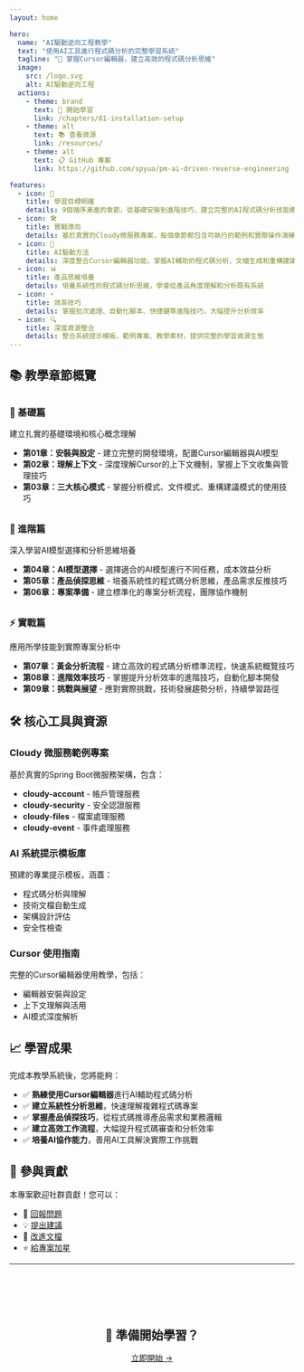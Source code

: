 ```yaml
---
layout: home

hero:
  name: "AI驅動逆向工程教學"
  text: "使用AI工具進行程式碼分析的完整學習系統"
  tagline: "🤖 掌握Cursor編輯器，建立高效的程式碼分析思維"
  image:
    src: /logo.svg
    alt: AI驅動逆向工程
  actions:
    - theme: brand
      text: 🚀 開始學習
      link: /chapters/01-installation-setup
    - theme: alt
      text: 📚 查看資源
      link: /resources/
    - theme: alt
      text: 📋 GitHub 專案
      link: https://github.com/spyua/pm-ai-driven-reverse-engineering

features:
  - icon: 🎯
    title: 學習目標明確
    details: 9個循序漸進的章節，從基礎安裝到進階技巧，建立完整的AI程式碼分析技能體系
  - icon: 🛠️
    title: 實戰導向
    details: 基於真實的Cloudy微服務專案，每個章節都包含可執行的範例和實際操作演練
  - icon: 🤖
    title: AI驅動方法
    details: 深度整合Cursor編輯器功能，掌握AI輔助的程式碼分析、文檔生成和重構建議
  - icon: 📊
    title: 產品思維培養
    details: 培養系統性的程式碼分析思維，學會從產品角度理解和分析既有系統
  - icon: ⚡
    title: 效率技巧
    details: 掌握批次處理、自動化腳本、快捷鍵等進階技巧，大幅提升分析效率
  - icon: 🔍
    title: 深度資源整合
    details: 整合系統提示模板、範例專案、教學素材，提供完整的學習資源生態
---
```


## 📚 教學章節概覽

<div class="chapter-overview">

### 🚀 基礎篇
建立扎實的基礎環境和核心概念理解

- **第01章：安裝與設定** - 建立完整的開發環境，配置Cursor編輯器與AI模型
- **第02章：理解上下文** - 深度理解Cursor的上下文機制，掌握上下文收集與管理技巧  
- **第03章：三大核心模式** - 掌握分析模式、文件模式、重構建議模式的使用技巧

### 🔧 進階篇
深入學習AI模型選擇和分析思維培養

- **第04章：AI模型選擇** - 選擇適合的AI模型進行不同任務，成本效益分析
- **第05章：產品偵探思維** - 培養系統性的程式碼分析思維，產品需求反推技巧
- **第06章：專案準備** - 建立標準化的專案分析流程，團隊協作機制

### ⚡ 實戰篇
應用所學技能到實際專案分析中

- **第07章：黃金分析流程** - 建立高效的程式碼分析標準流程，快速系統概覽技巧
- **第08章：進階效率技巧** - 掌握提升分析效率的進階技巧，自動化腳本開發
- **第09章：挑戰與展望** - 應對實際挑戰，技術發展趨勢分析，持續學習路徑

</div>

## 🛠️ 核心工具與資源

### Cloudy 微服務範例專案
基於真實的Spring Boot微服務架構，包含：
- **cloudy-account** - 帳戶管理服務
- **cloudy-security** - 安全認證服務
- **cloudy-files** - 檔案處理服務
- **cloudy-event** - 事件處理服務

### AI 系統提示模板庫
預建的專業提示模板，涵蓋：
- 程式碼分析與理解
- 技術文檔自動生成
- 架構設計評估
- 安全性檢查

### Cursor 使用指南
完整的Cursor編輯器使用教學，包括：
- 編輯器安裝與設定
- 上下文理解與活用
- AI模式深度解析

## 📈 學習成果

完成本教學系統後，您將能夠：

- ✅ **熟練使用Cursor編輯器**進行AI輔助程式碼分析
- ✅ **建立系統性分析思維**，快速理解複雜程式碼專案
- ✅ **掌握產品偵探技巧**，從程式碼推導產品需求和業務邏輯
- ✅ **建立高效工作流程**，大幅提升程式碼審查和分析效率
- ✅ **培養AI協作能力**，善用AI工具解決實際工作挑戰

## 🤝 參與貢獻

本專案歡迎社群貢獻！您可以：

- 🐛 [回報問題](https://github.com/spyua/pm-ai-driven-reverse-engineering/issues)
- 💡 [提出建議](https://github.com/spyua/pm-ai-driven-reverse-engineering/discussions)  
- 📝 [改進文檔](https://github.com/spyua/pm-ai-driven-reverse-engineering/pulls)
- ⭐ [給專案加星](https://github.com/spyua/pm-ai-driven-reverse-engineering)

---

<div class="get-started">

## 🚀 準備開始學習？

[立即開始 →](/chapters/01-installation-setup)

</div>

<style>
.chapter-overview {
  margin: 2rem 0;
}

.chapter-overview h3 {
  color: var(--vp-c-brand-1);
  margin-top: 2rem;
  margin-bottom: 1rem;
}

.get-started {
  text-align: center;
  margin: 3rem 0;
  padding: 2rem;
  background: var(--vp-c-bg-soft);
  border-radius: 8px;
}

.get-started h2 {
  margin-bottom: 1rem;
}
</style> 